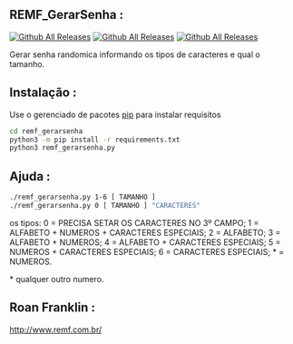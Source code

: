 ## REMF_GerarSenha :
[![Github All Releases](https://img.shields.io/badge/REMF_GerarSenha-versão%200.0.1-red)]()
[![Github All Releases](https://img.shields.io/badge/suporte-python%203.7%2F3.8%20%2B-brightgreen)]()
[![Github All Releases](https://img.shields.io/badge/platforma-windows%20%7C%20linux-lightgrey)]()

Gerar senha randomica informando os tipos de caracteres e qual o tamanho.

## Instalação :
Use o gerenciado de pacotes [pip](https://pip.pypa.io/en/stable/) para instalar requisitos
```bash
cd remf_gerarsenha
python3 -m pip install -r requirements.txt
python3 remf_gerarsenha.py 
```

## Ajuda :
```bash
./remf_gerarsenha.py 1-6 [ TAMANHO ]
./remf_gerarsenha.py 0 [ TAMANHO ] "CARACTERES"
```
os tipos:
0 = PRECISA SETAR OS CARACTERES NO 3º CAMPO;
1 = ALFABETO + NUMEROS + CARACTERES ESPECIAIS;
2 = ALFABETO;
3 = ALFABETO + NUMEROS;
4 = ALFABETO + CARACTERES ESPECIAIS;
5 = NUMEROS + CARACTERES ESPECIAIS;
6 = CARACTERES ESPECIAIS;
\* = NUMEROS.

\* qualquer outro numero.

## Roan Franklin :
http://www.remf.com.br/
